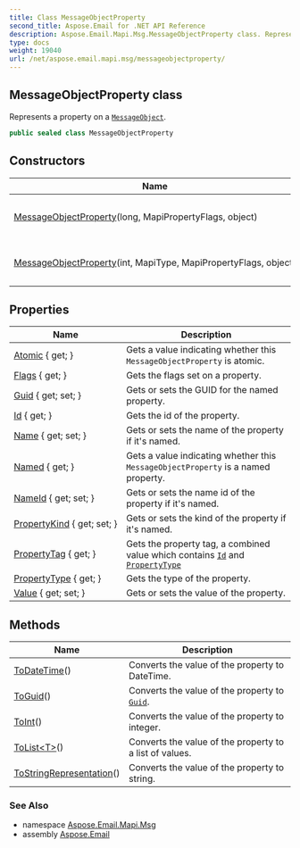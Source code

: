 ```yaml
---
title: Class MessageObjectProperty
second_title: Aspose.Email for .NET API Reference
description: Aspose.Email.Mapi.Msg.MessageObjectProperty class. Represents a property on a MessageObject
type: docs
weight: 19040
url: /net/aspose.email.mapi.msg/messageobjectproperty/
---
```

## MessageObjectProperty class

Represents a property on a [`MessageObject`](../messageobject/).

```csharp
public sealed class MessageObjectProperty
```

## Constructors

| Name | Description |
| --- | --- |
| [MessageObjectProperty](messageobjectproperty/#constructor_1)(long, MapiPropertyFlags, object) | Initializes a new instance of the `MessageObjectProperty` class. |
| [MessageObjectProperty](messageobjectproperty/#constructor)(int, MapiType, MapiPropertyFlags, object) | Initializes a new instance of the `MessageObjectProperty` class. |

## Properties

| Name | Description |
| --- | --- |
| [Atomic](../../aspose.email.mapi.msg/messageobjectproperty/atomic/) { get; } | Gets a value indicating whether this `MessageObjectProperty` is atomic. |
| [Flags](../../aspose.email.mapi.msg/messageobjectproperty/flags/) { get; } | Gets the flags set on a property. |
| [Guid](../../aspose.email.mapi.msg/messageobjectproperty/guid/) { get; set; } | Gets or sets the GUID for the named property. |
| [Id](../../aspose.email.mapi.msg/messageobjectproperty/id/) { get; } | Gets the id of the property. |
| [Name](../../aspose.email.mapi.msg/messageobjectproperty/name/) { get; set; } | Gets or sets the name of the property if it's named. |
| [Named](../../aspose.email.mapi.msg/messageobjectproperty/named/) { get; } | Gets a value indicating whether this `MessageObjectProperty` is a named property. |
| [NameId](../../aspose.email.mapi.msg/messageobjectproperty/nameid/) { get; set; } | Gets or sets the name id of the property if it's named. |
| [PropertyKind](../../aspose.email.mapi.msg/messageobjectproperty/propertykind/) { get; set; } | Gets or sets the kind of the property if it's named. |
| [PropertyTag](../../aspose.email.mapi.msg/messageobjectproperty/propertytag/) { get; } | Gets the property tag, a combined value which contains [`Id`](./id/) and [`PropertyType`](./propertytype/) |
| [PropertyType](../../aspose.email.mapi.msg/messageobjectproperty/propertytype/) { get; } | Gets the type of the property. |
| [Value](../../aspose.email.mapi.msg/messageobjectproperty/value/) { get; set; } | Gets or sets the value of the property. |

## Methods

| Name | Description |
| --- | --- |
| [ToDateTime](../../aspose.email.mapi.msg/messageobjectproperty/todatetime/)() | Converts the value of the property to DateTime. |
| [ToGuid](../../aspose.email.mapi.msg/messageobjectproperty/toguid/)() | Converts the value of the property to [`Guid`](./guid/). |
| [ToInt](../../aspose.email.mapi.msg/messageobjectproperty/toint/)() | Converts the value of the property to integer. |
| [ToList&lt;T&gt;](../../aspose.email.mapi.msg/messageobjectproperty/tolist/)() | Converts the value of the property to a list of values. |
| [ToStringRepresentation](../../aspose.email.mapi.msg/messageobjectproperty/tostringrepresentation/)() | Converts the value of the property to string. |

### See Also

* namespace [Aspose.Email.Mapi.Msg](../../aspose.email.mapi.msg/)
* assembly [Aspose.Email](../../)


